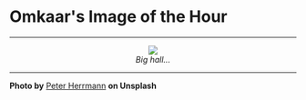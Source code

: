 # Omkaar's Image of the Hour

---

<div align="center">

<a href="https://unsplash.com/photos/a-grand-empty-room-with-a-striking-red-ceiling-FBlQN_UHQzc">
  <img src="https://images.unsplash.com/photo-1753548820312-f7a27474bf53?crop=entropy&cs=tinysrgb&fit=max&fm=jpg&ixid=M3w3NjA2Nzh8MHwxfHJhbmRvbXx8fHx8fHx8fDE3NTQ1NzUyMDB8&ixlib=rb-4.1.0&q=80&w=1080" style="max-width:100%; height:auto;">
</a>

<br>
<i>Big hall...</i>

</div>

---

**Photo by** [Peter Herrmann](https://unsplash.com/@tama66) **on Unsplash**
